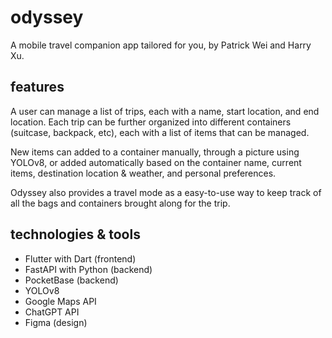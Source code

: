 # odyssey

A mobile travel companion app tailored for you, by Patrick Wei and Harry Xu.

## features

A user can manage a list of trips, each with a name, start location, and end location. Each trip can be further organized into
different containers (suitcase, backpack, etc), each with a list of items that can be managed. 

New items can added to a container manually, through a picture using YOLOv8, or added automatically based on the container name, current items,
destination location & weather, and personal preferences.

Odyssey also provides a travel mode as a easy-to-use way to keep track of all the bags and containers brought along for the trip.

## technologies & tools

* Flutter with Dart (frontend)
* FastAPI with Python (backend)
* PocketBase (backend)
* YOLOv8
* Google Maps API
* ChatGPT API
* Figma (design)
